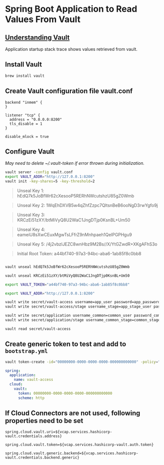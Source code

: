 # Spring Boot Application to Read Values From Vault

## [Understanding Vault](https://thanethomson.com/2017/06/06/enterprise-security-spring-vault/)

Application startup stack trace shows values retrieved from vault.


## Install Vault

```bash
brew install vault
```


## Create Vault configuration file vault.conf

```
backend "inmem" {
}

listener "tcp" {
  address = "0.0.0.0:8200"
  tls_disable = 1
}

disable_mlock = true

```

## Configure Vault

_May need to delete ~/.vault-token if error thrown during initialization._

```bash
vault server -config vault.conf
export VAULT_ADDR="http://127.0.0.1:8200"
vault init -key-shares=5 -key-threshold=2
```

>Unseal Key 1: hEdQ7k5JoBfWr62cXesooP5RERhNWcutshzU85gZ0Wmb

>Unseal Key 2: 1WqEhDXVB5w4qZhfZzpc7QltsnBeB6ooNgD3rwYgfo9j

>Unseal Key 3: KRCzEi51zXY/btMiVyQ8U2WaC1JngDTjp0KsnBL+Um50

>Unseal Key 4: eameiU8sXwCEuxMgwTsLFfrZ9nMnhpaeh1QeIPGPHgu9

>Unseal Key 5: /4j2vbzlJEZC8wnHbz9M2Bs//X/YtGZwdR+XKgAFhS3o

>Initial Root Token: a44bf740-97a3-94bc-aba6-1ab85f8c0bb8


```bash

vault unseal hEdQ7k5JoBfWr62cXesooP5RERhNWcutshzU85gZ0Wmb

vault unseal KRCzEi51zXY/btMiVyQ8U2WaC1JngDTjp0KsnBL+Um50

export VAULT_TOKEN="a44bf740-97a3-94bc-aba6-1ab85f8c0bb8"

export VAULT_ADDR="http://127.0.0.1:8200"

vault write secret/vault-access username=app_user password=app_password
vault write secret/vault-access/stage username_stage=app_stage_user password_stage=app_stage_password

vault write secret/application username_common=common_user password_common=common_password
vault write secret/application/stage username_common_stage=common_stage_user password_common_stage=common_stage_password

vault read secret/vault-access

```

## Create generic token to test and add to `bootstrap.yml`

```bash
vault token-create -id="00000000-0000-0000-0000-000000000000" -policy="root"
```

```yaml
spring:
  application:
    name: vault-access
  cloud:
    vault:
      token: 00000000-0000-0000-0000-000000000000
      scheme: http

```



## If Cloud Connectors are not used, following properties need to be set

`spring.cloud.vault.uri=${vcap.services.hashicorp-vault.credentials.address}`

`spring.cloud.vault.token=${vcap.services.hashicorp-vault.auth.token}`

`spring.cloud.vault.generic.backend=${vcap.services.hashicorp-vault.credentials.backend.generic}`





